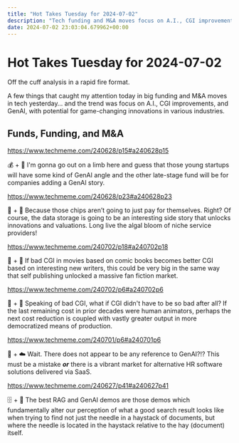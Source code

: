 ```yaml
---
title: "Hot Takes Tuesday for 2024-07-02"
description: "Tech funding and M&A moves focus on A.I., CGI improvements, and GenAI, with potential for game-changing innovations in various industries."
date: 2024-07-02 23:03:04.679962+00:00
---
```


<!-- buttondown-editor-mode: plaintext --><h1>Hot Takes Tuesday for 2024-07-02</h1><p>Off the cuff analysis in a rapid fire format.</p><p>A few things that caught my attention today in big funding and M&amp;A moves in tech yesterday… and the trend was focus on A.I., CGI improvements, and GenAI, with potential for game-changing innovations in various industries.</p><h2>Funds, Funding, and M&amp;A</h2><p><a target="_blank" rel="noopener noreferrer nofollow" href="https://www.techmeme.com/240628/p15#a240628p15">https://www.techmeme.com/240628/p15#a240628p15</a></p><p>💰 + 🎰 I'm gonna go out on a limb here and guess that those young startups will have some kind of GenAI angle and the other late-stage fund will be for companies adding a GenAI story.</p><p><a target="_blank" rel="noopener noreferrer nofollow" href="https://www.techmeme.com/240628/p23#a240628p23">https://www.techmeme.com/240628/p23#a240628p23</a></p><p>🍪 + 🤖 Because those chips aren’t going to just pay for themselves. Right? Of course, the data storage is going to be an interesting side story that unlocks innovations and valuations. Long live the algal bloom of niche service providers!</p><p><a target="_blank" rel="noopener noreferrer nofollow" href="https://www.techmeme.com/240702/p18#a240702p18">https://www.techmeme.com/240702/p18#a240702p18</a></p><p>🎥 + 🤖 If bad CGI in movies based on comic books becomes better CGI based on interesting new writers, this could be very big in the same way that self publishing unlocked a massive fan fiction market.</p><p><a target="_blank" rel="noopener noreferrer nofollow" href="https://www.techmeme.com/240702/p6#a240702p6">https://www.techmeme.com/240702/p6#a240702p6</a></p><p>🎥 + 🤖 Speaking of bad CGI, what if CGI didn't have to be so bad after all? If the last remaining cost in prior decades were human animators, perhaps the next cost reduction is coupled with vastly greater output in more democratized means of production.</p><p><a target="_blank" rel="noopener noreferrer nofollow" href="https://www.techmeme.com/240701/p6#a240701p6">https://www.techmeme.com/240701/p6#a240701p6</a></p><p>👥 + ☁️ Wait. There does not appear to be any reference to GenAI?!? This must be a mistake <strong><em>or</em></strong> there is a vibrant market for alternative HR software solutions delivered via SaaS. </p><p><a target="_blank" rel="noopener noreferrer nofollow" href="https://www.techmeme.com/240627/p41#a240627p41">https://www.techmeme.com/240627/p41#a240627p41</a></p><p>🗄️ + 🤖 The best RAG and GenAI demos are those demos which fundamentally alter our perception of what a good search result looks like when trying to find not just the needle in a haystack of documents, but where the needle is located in the haystack relative to the hay (document) itself.</p><ol class="footnotes"></ol>